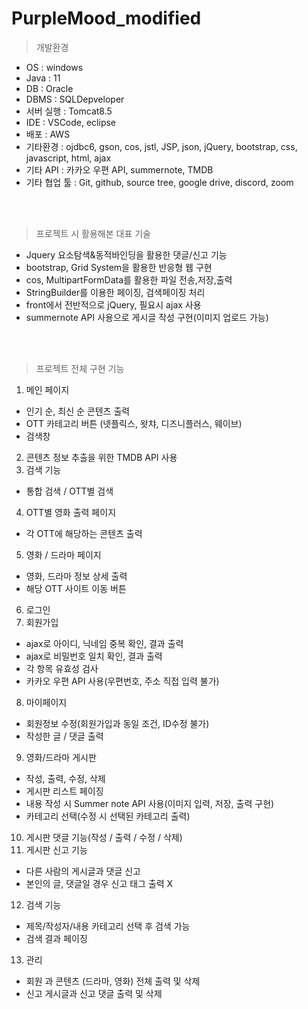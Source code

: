# PurpleMood_modified

> 개발환경
* OS : windows
* Java : 11
* DB : Oracle
* DBMS : SQLDepveloper
* 서버 실행 : Tomcat8.5
* IDE : VSCode, eclipse
* 배포 : AWS
* 기타환경 : ojdbc6, gson, cos, jstl, JSP, json, jQuery, bootstrap, css, javascript, html, ajax
* 기타 API : 카카오 우편 API, summernote, TMDB
* 기타 협업 툴 : Git, github, source tree, google drive, discord, zoom

<br>
<br>

> 프로젝트 시 활용해본 대표 기술
* Jquery 요소탐색&동적바인딩을 활용한 댓글/신고 기능
* bootstrap, Grid System을 활용한 반응형 웹 구현
* cos, MultipartFormData를 활용한 파일 전송,저장,출력
* StringBuilder를 이용한 페이징, 검색페이징 처리
* front에서 전반적으로 jQuery, 필요시 ajax 사용
* summernote API 사용으로 게시글 작성 구현(이미지 업로드 가능)

<br>
<br>

> 프로젝트 전체 구현 기능
1.	메인 페이지
-	인기 순, 최신 순 콘텐츠 출력
-	OTT 카테고리 버튼 (넷플릭스, 왓챠, 디즈니플러스, 웨이브)
-	검색창
2.	콘텐츠 정보 추출을 위한 TMDB API 사용
3.	검색 기능
-	통합 검색 / OTT별 검색
4.	OTT별 영화 출력 페이지
-	각 OTT에 해당하는 콘텐츠 출력
5.	영화 / 드라마 페이지
-	영화, 드라마 정보 상세 출력
-	해당 OTT 사이트 이동 버튼
6.	로그인
7.	회원가입
-	ajax로 아이디, 닉네임 중복 확인, 결과 출력
-	ajax로 비밀번호 일치 확인, 결과 출력
-	각 항목 유효성 검사
-	카카오 우편 API 사용(우편번호, 주소 직접 입력 불가)
8.	마이페이지
-	회원정보 수정(회원가입과 동일 조건, ID수정 불가)
-	작성한 글 / 댓글 출력
9.	영화/드라마 게시판
-	작성, 출력, 수정, 삭제
-	게시판 리스트 페이징
-	내용 작성 시 Summer note API 사용(이미지 입력, 저장, 출력 구현)
-	카테고리 선택(수정 시 선택된 카테고리 출력)
10.	게시판 댓글 기능(작성 / 출력 / 수정 / 삭제)
11.	게시판 신고 기능
-	다른 사람의 게시글과 댓글 신고
-	본인의 글, 댓글일 경우 신고 태그 출력 X
12.	검색 기능
-	제목/작성자/내용 카테고리 선택 후 검색 가능
-	검색 결과 페이징
13.	관리
-	회원 과 콘텐츠 (드라마, 영화) 전체 출력 및 삭제
-	신고 게시글과 신고 댓글 출력 및 삭제
